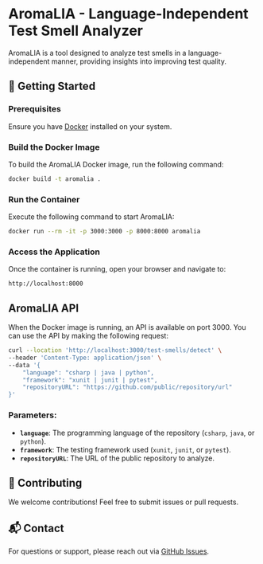 # AromaLIA - Language-Independent Test Smell Analyzer

AromaLIA is a tool designed to analyze test smells in a language-independent manner, providing insights into improving test quality.

## 🚀 Getting Started

### Prerequisites
Ensure you have [Docker](https://www.docker.com/get-started) installed on your system.

### Build the Docker Image
To build the AromaLIA Docker image, run the following command:

```sh
docker build -t aromalia .
```

### Run the Container
Execute the following command to start AromaLIA:

```sh
docker run --rm -it -p 3000:3000 -p 8000:8000 aromalia
```

### Access the Application
Once the container is running, open your browser and navigate to:

```
http://localhost:8000
```

## AromaLIA API

When the Docker image is running, an API is available on port 3000. You can use the API by making the following request:

```bash
curl --location 'http://localhost:3000/test-smells/detect' \
--header 'Content-Type: application/json' \
--data '{
    "language": "csharp | java | python",
    "framework": "xunit | junit | pytest",
    "repositoryURL": "https://github.com/public/repository/url"
}'
```

### Parameters:
- **`language`**: The programming language of the repository (`csharp`, `java`, or `python`).
- **`framework`**: The testing framework used (`xunit`, `junit`, or `pytest`).
- **`repositoryURL`**: The URL of the public repository to analyze.

## 🤝 Contributing
We welcome contributions! Feel free to submit issues or pull requests.

## 📬 Contact
For questions or support, please reach out via [GitHub Issues](https://github.com/publiosilva/aromalia/issues).
